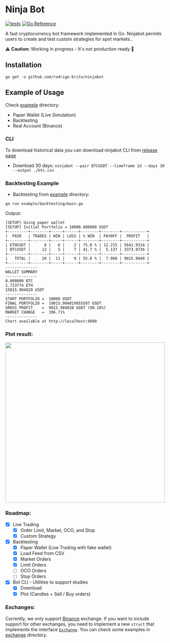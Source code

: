 # Ninja Bot

[![tests](https://github.com/rodrigo-brito/ninjabot/actions/workflows/ci.yaml/badge.svg)](https://github.com/rodrigo-brito/ninjabot/actions/workflows/ci.yaml)
[![Go Reference](https://pkg.go.dev/badge/github.com/rodrigo-brito/ninjabot.svg)](https://pkg.go.dev/github.com/rodrigo-brito/ninjabot)

A fast cryptocurrency bot framework implemented in Go. Ninjabot permits users to create and test custom strategies for spot markets.. 

:warning: **Caution:** Working in progress - It's not production ready :construction:

## Installation

`go get -u github.com/rodrigo-brito/ninjabot`

## Example of Usage

Check [example](example) directory:

- Paper Wallet (Live Simulation)
- Backtesting
- Real Account (Binance)

### CLI

To download historical data you can download ninjabot CLI from [release page](https://github.com/rodrigo-brito/ninjabot/releases)
- Download 30 days: `ninjabot --pair BTCUSDT --timeframe 1d --days 30 --output ./btc.csv`

### Backtesting Example

- Backtesting from [example](example) directory:
```
go run example/backtesting/main.go
```

Output:

```
[SETUP] Using paper wallet                   
[SETUP] Initial Portfolio = 10000.000000 USDT 
+---------+--------+-----+------+--------+--------+-----------+
|  PAIR   | TRADES | WIN | LOSS | % WIN  | PAYOFF |  PROFIT   |
+---------+--------+-----+------+--------+--------+-----------+
| ETHUSDT |      8 |   6 |    2 | 75.0 % | 12.215 | 5641.9314 |
| BTCUSDT |     12 |   5 |    7 | 41.7 % |  5.137 | 3373.9726 |
+---------+--------+-----+------+--------+--------+-----------+
|   TOTAL |     20 |  11 |    9 | 55.0 % |  7.968 | 9015.9040 |
+---------+--------+-----+------+--------+--------+-----------+
--------------
WALLET SUMMARY
--------------
0.000000 BTC
1.723774 ETH
15015.904020 USDT
--------------
START PORTFOLIO =  10000 USDT
FINAL PORTFOLIO =  19015.904019955597 USDT
GROSS PROFIT    =  9015.904020 USDT (90.16%)
MARKET CHANGE   =  396.71%
--------------
Chart available at http://localhost:8080
```

### Plot result:

<img width="500"  src="https://user-images.githubusercontent.com/7620947/118583297-38f69580-b76b-11eb-8a7f-ad3999541cac.png"/>

### Roadmap:

- [x] Live Trading
  - [x] Order Limit, Market, OCO, and Stop
  - [x] Custom Strategy

- [x] Backtesting
  - [x] Paper Wallet (Live Trading with fake wallet)
  - [x] Load Feed from CSV
  - [x] Market Orders
  - [x] Limit Orders
  - [ ] OCO Orders
  - [ ] Stop Orders
  
- [x] Bot CLI - Utilities to support studies
  - [x] Download
  - [x] Plot (Candles + Sell / Buy orders)

### Exchanges:

Currently, we only support [Binance](https://www.binance.com/en?ref=35723227) exchange. If you want to include support for other exchanges, you need to implement a new `struct` that implements the interface [`Exchange`](https://github.com/rodrigo-brito/ninjabot/blob/main/pkg/exchange/exchange.go#L22-L41). You can check some examples in [exchange](./pkg/exchange) directory.
